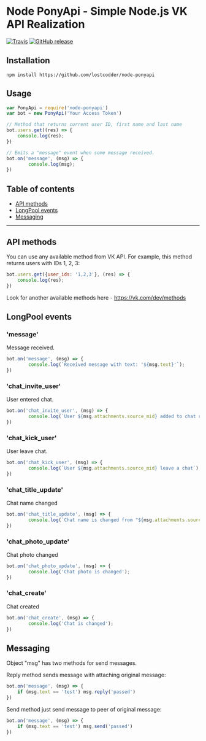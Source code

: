 # Node PonyApi - Simple Node.js VK API Realization
[![Travis](https://img.shields.io/travis/lostcodder/node-ponyapi.svg?style=flat-square)](https://travis-ci.org/lostcodder/node-ponyapi) [![GitHub release](https://img.shields.io/github/release/lostcodder/node-ponyapi.svg?style=flat-square)](https://github.com/lostcodder/node-ponyapi/releases)
## Installation

```
npm install https://github.com/lostcodder/node-ponyapi
```

## Usage

```js
var PonyApi = require('node-ponyapi')
var bot = new PonyApi('Your Access Token')

// Method that returns current user ID, first name and last name
bot.users.get((res) => {
    console.log(res);
})

// Emits a "message" event when some message received.
bot.on('message', (msg) => {
        console.log(msg);
})
```


## Table of contents

- [API methods](#api-methods)
- [LongPool events](#longpool-events)
- [Messaging](#messaging)


---


## API methods

You can use any available method from VK API.
For example, this method returns users with IDs 1, 2, 3:
```js
bot.users.get({user_ids: '1,2,3'}, (res) => {
    console.log(res);
})
```

Look for another available methods here - https://vk.com/dev/methods



## LongPool events

### 'message'

Message received.

```js
bot.on('message', (msg) => {
        console.log(`Received message with text: '${msg.text}'`);
})
```



### 'chat_invite_user'

User entered chat.

```js
bot.on('chat_invite_user', (msg) => {
        console.log(`User ${msg.attachments.source_mid} added to chat room`);
})
```



### 'chat_kick_user'

User leave chat.

```js
bot.on('chat_kick_user', (msg) => {
        console.log(`User ${msg.attachments.source_mid} leave a chat`);
})
```



### 'chat_title_update'

Chat name changed

```js
bot.on('chat_title_update', (msg) => {
        console.log(`Chat name is changed from "${msg.attachments.source_old_text}" to "${msg.attachments.source_text}"`);
})
```


### 'chat_photo_update'

Chat photo changed

```js
bot.on('chat_photo_update', (msg) => {
        console.log('Chat photo is changed');
})
```


### 'chat_create'

Chat created

```js
bot.on('chat_create', (msg) => {
        console.log('Chat is changed');
})
```


## Messaging

Object "msg" has two methods for send messages.

Reply method sends message with attaching original message:
```js
bot.on('message', (msg) => {
    if (msg.text == 'test') msg.reply('passed')
})
```

Send method just send message to peer of original message:
```js
bot.on('message', (msg) => {
    if (msg.text == 'test') msg.send('passed')
})
```
